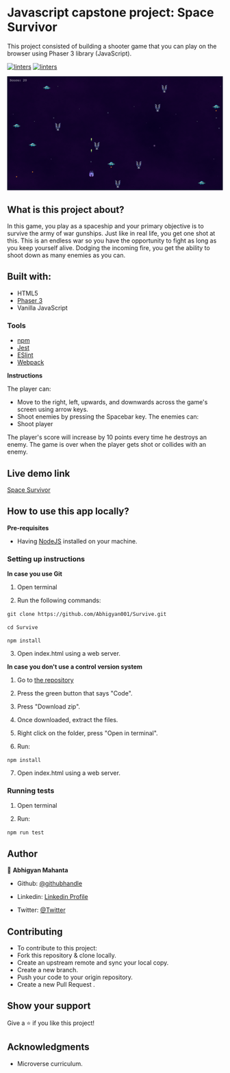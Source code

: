 # Javascript capstone project: Space Survivor

This project consisted of building a shooter game that you can play on the browser using Phaser 3 library (JavaScript).

[![linters](https://img.shields.io/badge/Linters-Passing-brightgreen)]()
[![linters](https://img.shields.io/badge/Author-Abhigyan%20Mahanta-blue)](https://github.com/Abhigyan001)

![screenshot](src/assets/ss1.png)


## What is this project about? 

 In this game, you play as a spaceship and your primary objective is to survive the army of war gunships. Just like in real life, you get one shot at this. This is an endless war so you have the opportunity to fight as long as you keep yourself alive. Dodging the incoming fire, you get the ability to shoot down as many enemies as you can.


## Built with: 
- HTML5
- [Phaser 3](https://phaser.io/phaser3)
- Vanilla JavaScript

### Tools

- [npm](https://www.npmjs.com/)
- [Jest](https://jestjs.io/es-ES/)
- [ESlint](https://eslint.org/)
- [Webpack](https://webpack.js.org/)

**Instructions**

The player can:
- Move to the right, left, upwards, and downwards across the game's screen using arrow keys.
- Shoot enemies by pressing the Spacebar key.
The enemies can: 
- Shoot player

The player's score will increase by 10 points every time he destroys an enemy. 
The game is over when the player gets shot or collides with an enemy.


## Live demo link

[Space Survivor](https://space-survivor.netlify.app/)

## How to use this app locally?

**Pre-requisites**

- Having [NodeJS](https://nodejs.org/en/) installed on your machine.

### Setting up instructions 

**In case you use Git**

1. Open terminal 

2. Run the following commands:

`git clone https://github.com/Abhigyan001/Survive.git`

`cd Survive`

`npm install`

3. Open index.html using a web server.

**In case you don't use a control version system**

1. Go to [the repository](https://github.com/Abhigyan001/Survive.git)

2. Press the green button that says "Code".

3. Press "Download zip".

4. Once downloaded, extract the files.

5. Right click on the folder, press "Open in terminal".

6. Run:

`npm install`

7. Open index.html using a web server.

### Running tests
 
1. Open terminal

2. Run:

`npm run test`

## Author 

👤 **Abhigyan Mahanta**
​

- Github: [@githubhandle](https://github.com/Abhigyan001)
   
- Linkedin: [Linkedin Profile](https://www.linkedin.com/in/abhigyan001/)

- Twitter: [@Twitter](https://twitter.com/abhigyan_001)

## Contributing 

- To contribute to this project:
- Fork this repository & clone locally.
- Create an upstream remote and sync your local copy.
- Create a new branch.
- Push your code to your origin repository.
- Create a new Pull Request .

## Show your support

Give a ⭐️ if you like this project!
​

## Acknowledgments

- Microverse curriculum.